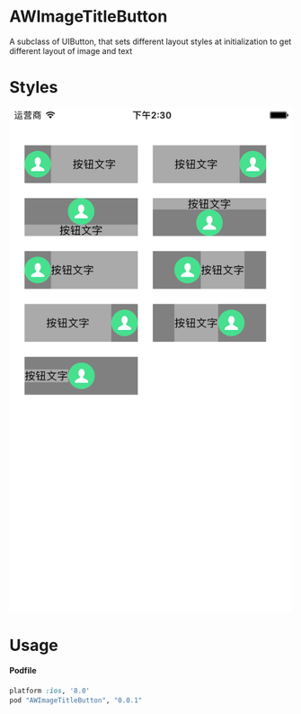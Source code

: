 # AWImageTitleButton
A subclass of UIButton, that sets different layout styles at initialization to get different layout of image and text

# Styles
![image](https://github.com/alexwongcoder/AWImageTitleButton/blob/master/AWImageTitleButtonDemo/awimagetitlebutton_example1.png)

# Usage
#### Podfile
```ruby
platform :ios, '8.0'
pod "AWImageTitleButton", "0.0.1"
```
